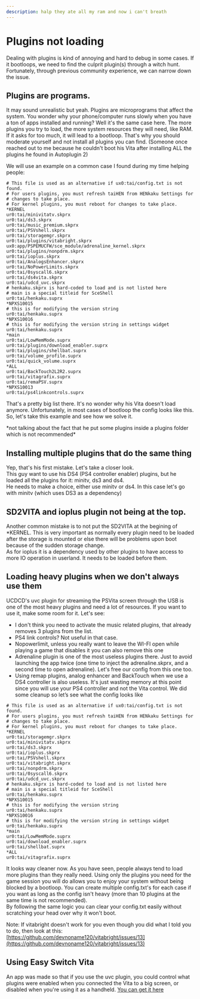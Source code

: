 ```yaml
---
description: halp they ate all my ram and now i can't breath
---
```


# Plugins not loading

Dealing with plugins is kind of annoying and hard to debug in some cases. If it bootloops, we need to find the culprit plugin(s) through a witch hunt. Fortunately, through previous community experience, we can narrow down the issue.



## Plugins are programs.

It may sound unrealistic but yeah. Plugins are microprograms that affect the system. You wonder why your phone/computer runs slowly when you have a ton of apps installed and running? Well it's the same case here. The more plugins you try to load, the more system resources they will need, like RAM. If it asks for too much, it will lead to a bootloop. That's why you should moderate yourself and not install all plugins you can find. (Someone once reached out to me because he couldn't boot his Vita after installing ALL the plugins he found in Autoplugin 2)

We will use an example on a common case I found during my time helping people:

```
# This file is used as an alternative if ux0:tai/config.txt is not found.
# For users plugins, you must refresh taiHEN from HENkaku Settings for
# changes to take place.
# For kernel plugins, you must reboot for changes to take place.
*KERNEL
ur0:tai/minivitatv.skprx
ur0:tai/ds3.skprx
ur0:tai/music_premium.skprx
ur0:tai/PSVshell.skprx
ur0:tai/storagemgr.skprx
ur0:tai/plugins/vitabright.skprx
ux0:app/PSPEMUCFW/sce_module/adrenaline_kernel.skprx
ur0:tai/plugins/nonpdrm.skprx
ur0:tai/ioplus.skprx
ur0:tai/AnalogsEnhancer.skprx
ur0:tai/NoPowerLimits.skprx
ur0:tai/0syscall6.skprx
ur0:tai/ds4vita.skprx
ur0:tai/udcd_uvc.skprx
# henkaku.skprx is hard-coded to load and is not listed here
# main is a special titleid for SceShell
ur0:tai/henkaku.suprx
*NPXS10015
# this is for modifying the version string
ur0:tai/henkaku.suprx
*NPXS10016
# this is for modifying the version string in settings widget
ur0:tai/henkaku.suprx
*main
ur0:tai/LowMemMode.suprx
ur0:tai/plugins/download_enabler.suprx
ur0:tai/plugins/shellbat.suprx
ur0:tai/volume_profile.suprx
ur0:tai/quick_volume.suprx
*ALL
ur0:tai/BackTouch2L2R2.suprx
ur0:tai/vitagrafix.suprx
ur0:tai/remaPSV.suprx
*NPXS10013
ur0:tai/ps4linkcontrols.suprx
```

That's a pretty big list there. It's no wonder why his Vita doesn't load anymore. Unfortunately, in most cases of bootloop the config looks like this. So, let's take this example and see how we solve it.

\*not talking about the fact that he put some plugins inside a plugins folder which is not recommended\*

## Installing multiple plugins that do the same thing

Yep, that's his first mistake. Let's take a closer look.\
This guy want to use his DS4 (PS4 controller enabler) plugins, but he loaded all the plugins for it: minitv, ds3 and ds4.\
He needs to make a choice, either use minitv or ds4. In this case let's go with minitv (which uses DS3 as a dependency)

## SD2VITA and ioplus plugin not being at the top.

Another common mistake is to not put the SD2VITA at the begining of \*KERNEL. This is very important as normally every plugin need to be loaded after the storage is mounted or else there will be problems upon boot because of the sudden storage change.\
As for ioplus it is a dependency used by other plugins to have access to more IO operation in userland. It needs to be loaded before them.

## Loading heavy plugins when we don't always use them

UCDCD's uvc plugin for streaming the PSVita screen through the USB is one of the most heavy plugins and need a lot of resources. If you want to use it, make some room for it. Let's see:

* I don't think you need to activate the music related plugins, that already removes 3 plugins from the list.
* PS4 link controls? Not useful in that case.
* Nopowerlimit, unless you really want to leave the WI-FI open while playing a game that disables it you can also remove this one
* Adrenaline plugin is one of the most useless plugins there. Just to avoid launching the app twice (one time to inject the adrenaline.skprx, and a second time to open adrenaline). Let's free our config from this one too.
* Using remap plugins, analog enhancer and BackTouch when we use a DS4 controller is also useless. It's just wasting memory at this point since you will use your PS4 controller and not the Vita control. We did some cleanup so let’s see what the config looks like

```
# This file is used as an alternative if ux0:tai/config.txt is not found.
# For users plugins, you must refresh taiHEN from HENkaku Settings for
# changes to take place.
# For kernel plugins, you must reboot for changes to take place.
*KERNEL
ur0:tai/storagemgr.skprx
ur0:tai/minivitatv.skprx
ur0:tai/ds3.skprx
ur0:tai/ioplus.skprx
ur0:tai/PSVshell.skprx
ur0:tai/vitabright.skprx
ur0:tai/nonpdrm.skprx
ur0:tai/0syscall6.skprx
ur0:tai/udcd_uvc.skprx
# henkaku.skprx is hard-coded to load and is not listed here
# main is a special titleid for SceShell
ur0:tai/henkaku.suprx
*NPXS10015
# this is for modifying the version string
ur0:tai/henkaku.suprx
*NPXS10016
# this is for modifying the version string in settings widget
ur0:tai/henkaku.suprx
*main
ur0:tai/LowMemMode.suprx
ur0:tai/download_enabler.suprx
ur0:tai/shellbat.suprx
*ALL
ur0:tai/vitagrafix.suprx
```

It looks way cleaner now. As you have seen, people always tend to load more plugins than they really need. Using only the plugins you need for the game session you will do allows you to enjoy your system without being blocked by a bootloop. You can create multiple config.txt's for each case if you want as long as the config isn't heavy (more than 10 plugins at the same time is not recommended).\
By following the same logic you can clear your config.txt easily without scratching your head over why it won't boot.

Note: If vitabright doesn't work for you even though you did what I told you to do, then look at this: [https://github.com/devnoname120/vitabright/issues/13](https://github.com/devnoname120/vitabright/issues/13)

## Using Easy Switch Vita

An app was made so that if you use the uvc plugin, you could control what plugins were enabled when you connected the Vita to a big screen, or disabled when you're using it as a handheld. [You can get it here](https://vitadb.rinnegatamante.it/#/info/398)

